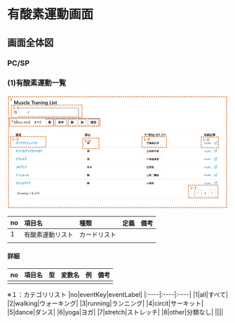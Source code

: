 # 有酸素運動画面

## 画面全体図

### PC/SP

### (1)有酸素運動一覧

![有酸素運動一覧](./img04/muscle_list.png)

|no|項目名|種類|定義|備考|
|:----|:----|:----|:----|:----|
|1|有酸素運動リスト|カードリスト|||
||||||

#### 詳細

|no|項目名|型|変数名|例|備考|
|:----|:----|:----|:----|:----|:----|
|||||||

※１：カテゴリリスト
|no|eventKey|eventLabel|
|:----|:----|:----|
|1|all|すべて|
|2|walking|ウォーキング|
|3|running|ランニング|
|4|circit|サーキット|
|5|dance|ダンス|
|6|yoga|ヨガ|
|7|stretch|ストレッチ|
|8|other|分類なし|
||||